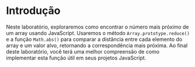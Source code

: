 # Introdução

Neste laboratório, exploraremos como encontrar o número mais próximo de um array usando JavaScript. Usaremos o método `Array.prototype.reduce()` e a função `Math.abs()` para comparar a distância entre cada elemento do array e um valor alvo, retornando a correspondência mais próxima. Ao final deste laboratório, você terá uma melhor compreensão de como implementar esta função útil em seus projetos JavaScript.
